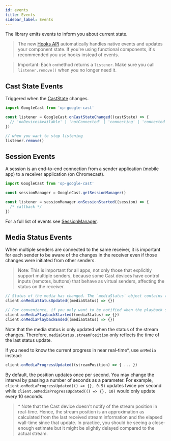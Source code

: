 ```yaml
---
id: events
title: Events
sidebar_label: Events
---
```


The library emits events to inform you about current state.

> The new [Hooks API](./hooks) automatically handles native events and updates your component state. If you're using functional components, it's recommended you use hooks instead of events.

> Important: Each `on`method returns a `listener`. Make sure you call `listener.remove()` when you no longer need it.

## Cast State Events

Triggered when the [CastState](../api/classes/castcontext#static-getcaststate) changes.

```js
import GoogleCast from 'op-google-cast'

const listener = GoogleCast.onCastStateChanged((castState) => {
  // 'noDevicesAvailable' | 'notConnected' | 'connecting' | 'connected'
})

// when you want to stop listening
listener.remove()
```

## Session Events

A session is an end-to-end connection from a sender application (mobile app) to a receiver application (on Chromecast).

```js
import GoogleCast from 'op-google-cast'

const sessionManager = GoogleCast.getSessionManager()

const listener = sessionManager.onSessionStarted((session) => {
  /* callback */
})
```

For a full list of events see [SessionManager](../api/classes/sessionmanager).

## Media Status Events

When multiple senders are connected to the same receiver, it is important for each sender to be aware of the changes in the receiver even if those changes were initiated from other senders.

> Note: This is important for all apps, not only those that explicitly support multiple senders, because some Cast devices have control inputs (remotes, buttons) that behave as virtual senders, affecting the status on the receiver.

```js
// Status of the media has changed. The `mediaStatus` object contains the new status.
client.onMediaStatusUpdated((mediaStatus) => {})

// For convenience, if you only want to be notified when the playback starts or ends, use one of these events:
client.onMediaPlaybackStarted((mediaStatus) => {})
client.onMediaPlaybackEnded((mediaStatus) => {})
```

Note that the media status is only updated when the status of the stream changes. Therefore, `mediaStatus.streamPosition` only reflects the time of the last status update.

If you need to know the current progress in near real-time\*, use `onMedia` instead:

```js
client.onMediaProgressUpdated((streamPosition) => { ... })
```

By default, the position updates once per second. You may change the interval by passing a number of seconds as a parameter. For example, `client.onMediaProgressUpdated(() => {}, 0.5)` updates twice per second while `client.onMediaProgressUpdated(() => {}, 10)` would only update every 10 seconds.

> \* Note that the Cast device doesn't notify of the stream position in real-time. Hence, the stream position is an approximation as calculated from the last received stream information and the elapsed wall-time since that update. In practice, you should be seeing a close-enough estimate but it might be slightly delayed compared to the actual stream.
